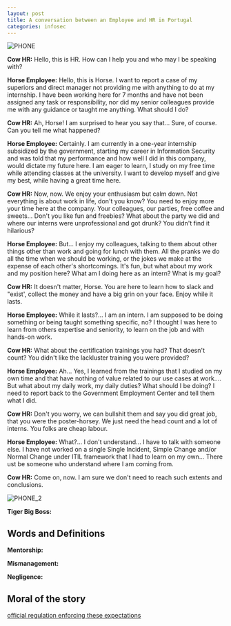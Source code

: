 ```yaml
---
layout: post
title: A conversation between an Employee and HR in Portugal
categories: infosec
---
```


![PHONE](https://dcgc.io/phone_conversation_2.jpeg)

**Cow HR:** Hello, this is HR. How can I help you and who may I be speaking with?

**Horse Employee:** Hello, this is Horse. I want to report a case of my superiors and direct manager not providing me with anything to do at my internship. I have been working here for 7 months and have not been assigned any task or responsibility, nor did my senior colleagues provide me with any guidance or taught me anything. What should I do?

**Cow HR:** Ah, Horse! I am surprised to hear you say that... Sure, of course. Can you tell me what happened?

**Horse Employee:** Certainly. I am currently in a one-year internship subsidized by the government, starting my career in Information Security and was told that my performance and how well I did in this company, would dictate my future here. I am eager to learn, I study on my free time while attending classes at the university. I want to develop myself and give my best, while having a great time here. 

**Cow HR:** Now, now. We enjoy your enthusiasm but calm down. Not everything is about work in life, don't you know? You need to enjoy more your time here at the company. Your colleagues, our parties, free coffee and sweets... Don't you like fun and freebies? What about the party we did and where our interns were unprofessional and got drunk? You didn't find it hilarious?

**Horse Employee:** But... I enjoy my colleagues, talking to them about other things other than work and going for lunch with them. All the pranks we do all the time when we should be working, or the jokes we make at the expense of each other's shortcomings. It's fun, but what about my work and my position here? What am I doing here as an intern? What is my goal?

**Cow HR:** It doesn't matter, Horse. You are here to learn how to slack and "exist', collect the money and have a big grin on your face. Enjoy while it lasts.

**Horse Employee:** While it lasts?... I am an intern. I am supposed to be doing something or being taught something specific, no? I thought I was here to learn from others expertise and seniority, to learn on the job and with hands-on work.

**Cow HR:** What about the certification trainings you had? That doesn't count? You didn't like the lackluster training you were provided?

**Horse Employee:** Ah... Yes, I learned from the trainings that I studied on my own time and that have nothing of value related to our use cases at work.... But what about my daily work, my daily duties? What should I be doing? I need to report back to the Government Employment Center and tell them what I did.

**Cow HR:** Don't you worry, we can bullshit them and say you did great job, that you were the poster-horsey. We just need the head count and a lot of interns. You folks are cheap labour.

**Horse Employee:** What?... I don't understand... I have to talk with someone else. I have not worked on a single Single Incident, Simple Change and/or Normal Change under ITIL framework that I had to learn on my own... There ust be someone who understand where I am coming from.

**Cow HR:** Come on, now. I am sure we don't need to reach such extents and conclusions.

![PHONE_2](https://dcgc.io/boss.jpeg)

**Tiger Big Boss:** 


## Words and Definitions

**Mentorship:**

**Mismanagement:**

**Negligence:**

## Moral of the story

[official regulation enforcing these expectations](https://anonfiles.com/B6m8142dy4/regulamento_estagio_iefp_pdf)
